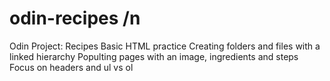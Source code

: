 # odin-recipes /n
Odin Project: Recipes
Basic HTML practice
Creating folders and files with a linked hierarchy
Populting pages with an image, ingredients and steps
Focus on headers and ul vs ol
